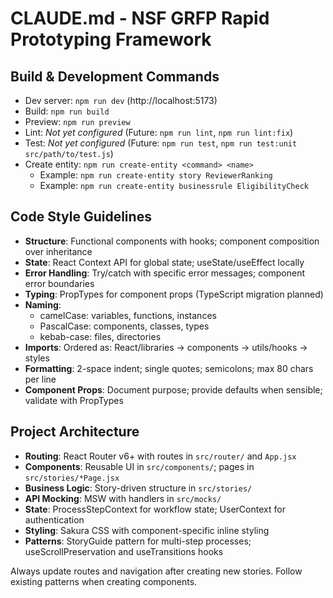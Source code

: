# CLAUDE.md - NSF GRFP Rapid Prototyping Framework

## Build & Development Commands
- Dev server: `npm run dev` (http://localhost:5173)
- Build: `npm run build`
- Preview: `npm run preview`
- Lint: *Not yet configured* (Future: `npm run lint`, `npm run lint:fix`)
- Test: *Not yet configured* (Future: `npm run test`, `npm run test:unit src/path/to/test.js`)
- Create entity: `npm run create-entity <command> <name>`
  - Example: `npm run create-entity story ReviewerRanking`
  - Example: `npm run create-entity businessrule EligibilityCheck`

## Code Style Guidelines
- **Structure**: Functional components with hooks; component composition over inheritance
- **State**: React Context API for global state; useState/useEffect locally
- **Error Handling**: Try/catch with specific error messages; component error boundaries
- **Typing**: PropTypes for component props (TypeScript migration planned)
- **Naming**: 
  - camelCase: variables, functions, instances
  - PascalCase: components, classes, types
  - kebab-case: files, directories
- **Imports**: Ordered as: React/libraries → components → utils/hooks → styles
- **Formatting**: 2-space indent; single quotes; semicolons; max 80 chars per line
- **Component Props**: Document purpose; provide defaults when sensible; validate with PropTypes

## Project Architecture
- **Routing**: React Router v6+ with routes in `src/router/` and `App.jsx`
- **Components**: Reusable UI in `src/components/`; pages in `src/stories/*Page.jsx`
- **Business Logic**: Story-driven structure in `src/stories/`
- **API Mocking**: MSW with handlers in `src/mocks/`
- **State**: ProcessStepContext for workflow state; UserContext for authentication
- **Styling**: Sakura CSS with component-specific inline styling
- **Patterns**: StoryGuide pattern for multi-step processes; useScrollPreservation and useTransitions hooks

Always update routes and navigation after creating new stories. Follow existing patterns when creating components.